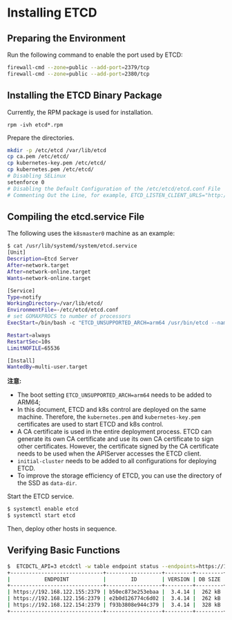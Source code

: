 # Installing ETCD## Preparing the EnvironmentRun the following command to enable the port used by ETCD:```bashfirewall-cmd --zone=public --add-port=2379/tcpfirewall-cmd --zone=public --add-port=2380/tcp```## Installing the ETCD Binary PackageCurrently, the RPM package is used for installation. ```rpm -ivh etcd*.rpm```Prepare the directories.```bashmkdir -p /etc/etcd /var/lib/etcdcp ca.pem /etc/etcd/cp kubernetes-key.pem /etc/etcd/cp kubernetes.pem /etc/etcd/# Disabling SELinuxsetenforce 0# Disabling the Default Configuration of the /etc/etcd/etcd.conf File# Commenting Out the Line, for example, ETCD_LISTEN_CLIENT_URLS="http://localhost:2379".```## Compiling the etcd.service FileThe following uses the `k8smaster0` machine as an example:```bash$ cat /usr/lib/systemd/system/etcd.service[Unit]Description=Etcd ServerAfter=network.targetAfter=network-online.targetWants=network-online.target[Service]Type=notifyWorkingDirectory=/var/lib/etcd/EnvironmentFile=-/etc/etcd/etcd.conf# set GOMAXPROCS to number of processorsExecStart=/bin/bash -c "ETCD_UNSUPPORTED_ARCH=arm64 /usr/bin/etcd --name=k8smaster0 --cert-file=/etc/etcd/kubernetes.pem --key-file=/etc/etcd/kubernetes-key.pem --peer-cert-file=/etc/etcd/kubernetes.pem --peer-key-file=/etc/etcd/kubernetes-key.pem --trusted-ca-file=/etc/etcd/ca.pem --peer-trusted-ca-file=/etc/etcd/ca.pem --peer-client-cert-auth --client-cert-auth --initial-advertise-peer-urls https://192.168.122.154:2380 --listen-peer-urls https://192.168.122.154:2380 --listen-client-urls https://192.168.122.154:2379,https://127.0.0.1:2379 --advertise-client-urls https://192.168.122.154:2379 --initial-cluster-token etcd-cluster-0 --initial-cluster k8smaster0=https://192.168.122.154:2380,k8smaster1=https://192.168.122.155:2380,k8smaster2=https://192.168.122.156:2380 --initial-cluster-state new --data-dir /var/lib/etcd"Restart=alwaysRestartSec=10sLimitNOFILE=65536[Install]WantedBy=multi-user.target```**注意:**- The boot setting `ETCD_UNSUPPORTED_ARCH=arm64` needs to be added to ARM64;- In this document, ETCD and k8s control are deployed on the same machine. Therefore, the `kubernetes.pem` and `kubernetes-key.pem` certificates are used to start ETCD and k8s control.- A CA certificate is used in the entire deployment process. ETCD can generate its own CA certificate and use its own CA certificate to sign other certificates. However, the certificate signed by the CA certificate needs to be used when the APIServer accesses the ETCD client.- `initial-cluster` needs to be added to all configurations for deploying ETCD.- To improve the storage efficiency of ETCD, you can use the directory of the SSD as `data-dir`.Start the ETCD service.```bash$ systemctl enable etcd$ systemctl start etcd```Then, deploy other hosts in sequence.## Verifying Basic Functions```bash$  ETCDCTL_API=3 etcdctl -w table endpoint status --endpoints=https://192.168.122.155:2379,https://192.168.122.156:2379,https://192.168.122.154:2379   --cacert=/etc/etcd/ca.pem   --cert=/etc/etcd/kubernetes.pem   --key=/etc/etcd/kubernetes-key.pem+------------------------------+------------------+---------+---------+-----------+------------+-----------+------------+--------------------+--------+|           ENDPOINT           |        ID        | VERSION | DB SIZE | IS LEADER | IS LEARNER | RAFT TERM | RAFT INDEX | RAFTAPPLIED INDEX | ERRORS |+------------------------------+------------------+---------+---------+-----------+------------+-----------+------------+--------------------+--------+| https://192.168.122.155:2379 | b50ec873e253ebaa |  3.4.14 |  262 kB |     false |      false |       819 |         21 |           21 |        || https://192.168.122.156:2379 | e2b0d126774c6d02 |  3.4.14 |  262 kB |      true |      false |       819 |         21 |           21 |        || https://192.168.122.154:2379 | f93b3808e944c379 |  3.4.14 |  328 kB |     false |      false |       819 |         21 |           21 |        |+------------------------------+------------------+---------+---------+-----------+------------+-----------+------------+--------------------+--------+```